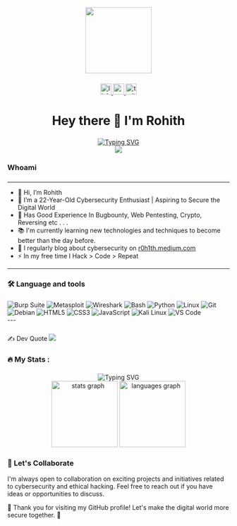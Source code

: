<div align="center">
  <img height="150" src="https://user-images.githubusercontent.com/74038190/216654116-d0e8d227-7977-4edc-8d36-63461bda9503.gif"  />
</div>

###

<div align="center">
  <a href="https://linkedin.com/in/roh1th/" target="_blank">
    <img src="https://img.shields.io/static/v1?message=LinkedIn&logo=linkedin&label=&color=0077B5&logoColor=white&labelColor=&style=for-the-badge" height="25" alt="linkedin logo"  />
  </a>
  <a href="https://r0h1th.medium.com/" target="_blank">
    <img src="https://img.shields.io/static/v1?message=Medium&logo=medium&label=&color=12100E&logoColor=white&labelColor=&style=for-the-badge" height="25" alt="medium logo"  />
  </a>
  <img src="https://img.shields.io/static/v1?message=Twitter&logo=twitter&label=&color=1DA1F2&logoColor=white&labelColor=&style=for-the-badge" height="25" alt="twitter logo"  />
</div>

###

<h1 align="center">Hey there 👋  I'm Rohith</h1>

###
<div align="center">
  <a href="https://git.io/typing-svg">
    <img src="https://readme-typing-svg.demolab.com?font=Fira+Code&pause=1000&color=22F700&width=435&lines=On+journey+to+become+a+great+Hacker" alt="Typing SVG" />
  </a>
</div>

<div align="center">
  <img src="https://profile-counter.glitch.me/unluckyhacker/count.svg?"  />
</div>

###

<h3 align="left">Whoami</h3>

###
---
  - 👋 Hi, I’m Rohith <br>
  - 👀 I’m a  22-Year-Old Cybersecurity Enthusiast | Aspiring to Secure the Digital World
  - 🔭 Has Good Experience In Bugbounty, Web Pentesting, Crypto, Reversing etc . . . 
  - 📚 I'm currently learning new technologies and techniques to become better than the day before.
  - 📝 I regularly blog about cybersecurity on [r0h1th.medium.com](r0h1th.medium.com)  
  - ⚡ In my free time I Hack > Code > Repeat
---
###

<h3 align="left">🛠 Language and tools </h3>

###
<div align="left">
      <img src="https://img.shields.io/badge/Burp_Suite-FF6633?style=for-the-badge&logo=burp-suite&color=000000" alt="Burp Suite" />
      <img src="https://img.shields.io/badge/Metasploit-008C8C?style=for-the-badge&logo=metasploit&color=000000" alt="Metasploit" />
      <img src="https://img.shields.io/badge/Wireshark-009639?style=for-the-badge&logo=wireshark&color=000000" alt="Wireshark" />
      <img src="https://img.shields.io/badge/Bash-4EAA25?style=for-the-badge&logo=gnu-bash&color=000000" alt="Bash" />
      <img src="https://img.shields.io/badge/Python-3776AB?style=for-the-badge&logo=python&color=000000" alt="Python" />
      <img src="https://img.shields.io/badge/Linux-FCC624?style=for-the-badge&logo=linux&color=000000" alt="Linux" />
      <img src="https://img.shields.io/badge/Git-F05032?style=for-the-badge&logo=git&color=000000" alt="Git" />
      <img src="https://img.shields.io/badge/Debian-D70A53?style=for-the-badge&logo=debian&color=000000" alt="Debian" />
      <img src="https://img.shields.io/badge/HTML5-5D4B6C?style=for-the-badge&logo=html5&color=000000" alt="HTML5" />
      <img src="https://img.shields.io/badge/CSS3-2965F1?style=for-the-badge&logo=css3&color=000000" alt="CSS3" />
      <img src="https://img.shields.io/badge/JavaScript-F7DF1E?style=for-the-badge&logo=javascript&color=000000" alt="JavaScript" />
      <img src="https://img.shields.io/badge/Kali_Linux-557C94?style=for-the-badge&logo=kali-linux&color=000000" alt="Kali Linux" />
      <img src="https://img.shields.io/badge/VS_Code-007ACC?style=for-the-badge&logo=visual-studio-code&color=000000" alt="VS Code" />
</div>
---

###
✍️  Dev Quote ![](https://quotes-github-readme.vercel.app/api?type=horizontal&theme=tokyonight)
<br>
###
<h3 align="left">🔥   My Stats :</h3>

###
<div align="center">
    <img src="https://user-images.githubusercontent.com/74038190/212284158-e840e285-664b-44d7-b79b-e264b5e54825.gif" alt="Typing SVG" />
</div>

<div align="center">
  <img src="https://github-readme-stats.vercel.app/api?username=unluckyhacker&hide_title=false&hide_rank=false&show_icons=true&include_all_commits=true&count_private=true&disable_animations=false&theme=dracula&locale=en&hide_border=false&order=1" height="150" alt="stats graph"  />
  <img src="https://github-readme-stats.vercel.app/api/top-langs?username=unluckyhacker&locale=en&hide_title=false&layout=compact&card_width=320&langs_count=5&theme=dracula&hide_border=false&order=2" height="150" alt="languages graph"  />
</div>




### 👥 Let's Collaborate

I'm always open to collaboration on exciting projects and initiatives related to cybersecurity and ethical hacking. Feel free to reach out if you have ideas or opportunities to discuss.

🌟 Thank you for visiting my GitHub profile! Let's make the digital world more secure together. 🌟
